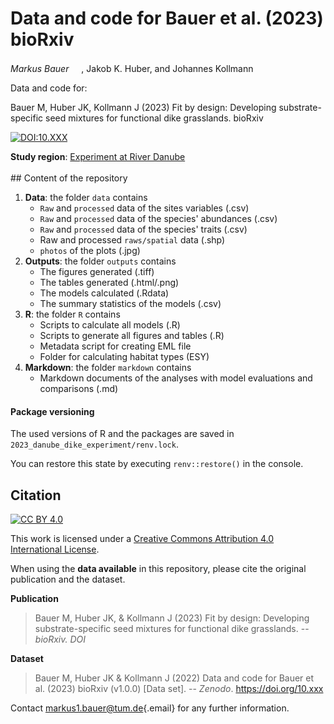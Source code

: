 # Data and code for Bauer et al. (2023) bioRxiv

*Markus Bauer* <a href="https://orcid.org/0000-0001-5372-4174"><img src="https://info.orcid.org/wp-content/uploads/2019/11/orcid_16x16.png" width="16" height="16"/></a>, Jakob K. Huber, and Johannes Kollmann <a href="https://orcid.org/0000-0002-4990-3636"><img src="https://info.orcid.org/wp-content/uploads/2019/11/orcid_16x16.png" width="16" height="16"/></a>

Data and code for:

Bauer M, Huber JK, Kollmann J (2023) Fit by design: Developing substrate-specific seed mixtures for functional dike grasslands. bioRxiv

[![DOI:10.XXX](http://img.shields.io/badge/DOI-10.XXX-informational.svg)](https://doi.org/10.XXX)

**Study region**: [Experiment at River Danube](https://www.openstreetmap.org/#map=17/48.83977/12.88445) <br> <br> \## Content of the repository

1.  **Data**: the folder `data` contains
    -   `Raw` and `processed` data of the sites variables (.csv)
    -   `Raw` and `processed` data of the species' abundances (.csv)
    -   `Raw` and `processed` data of the species' traits (.csv)
    -   Raw and processed `raws/spatial` data (.shp)
    -   `photos` of the plots (.jpg)
2.  **Outputs**: the folder `outputs` contains
    -   The figures generated (.tiff)
    -   The tables generated (.html/.png)
    -   The models calculated (.Rdata)
    -   The summary statistics of the models (.csv)
3.  **R**: the folder `R` contains
    -   Scripts to calculate all models (.R)
    -   Scripts to generate all figures and tables (.R)
    -   Metadata script for creating EML file
    -   Folder for calculating habitat types (ESY)
4.  **Markdown**: the folder `markdown` contains
    -   Markdown documents of the analyses with model evaluations and comparisons (.md)

#### Package versioning

The used versions of R and the packages are saved in `2023_danube_dike_experiment/renv.lock`.

You can restore this state by executing `renv::restore()` in the console.

## Citation

[![CC BY 4.0](https://img.shields.io/badge/License-CC%20BY%204.0-lightgrey.svg)](http://creativecommons.org/licenses/by/4.0/)

This work is licensed under a [Creative Commons Attribution 4.0 International License](http://creativecommons.org/licenses/by/4.0/).

When using the **data available** in this repository, please cite the original publication and the dataset.

**Publication**

> Bauer M, Huber JK, & Kollmann J (2023) Fit by design: Developing substrate-specific seed mixtures for functional dike grasslands. -- *bioRxiv. DOI*

**Dataset**

> Bauer M, Huber JK & Kollmann J (2022) Data and code for Bauer et al. (2023) bioRxiv (v1.0.0) [Data set]. -- *Zenodo*. <https://doi.org/10.xxx>

Contact [markus1.bauer\@tum.de](mailto:markus1.bauer@tum.de){.email} for any further information.
